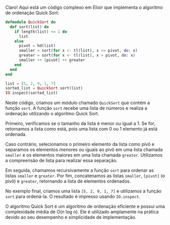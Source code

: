 Claro! Aqui está um código complexo em Elixir que implementa o algoritmo de ordenação Quick Sort:

```elixir
defmodule QuickSort do
  def sort(list) do
    if length(list) <= 1 do
      list
    else
      pivot = hd(list)
      smaller = sort(for x <- tl(list), x <= pivot, do: x)
      greater = sort(for x <- tl(list), x > pivot, do: x)
      smaller ++ [pivot] ++ greater
    end
  end
end

list = [5, 2, 9, 1, 7]
sorted_list = QuickSort.sort(list)
IO.inspect(sorted_list)
```

Neste código, criamos um módulo chamado `QuickSort` que contém a função `sort`. A função `sort` recebe uma lista de números e realiza a ordenação utilizando o algoritmo Quick Sort.

Primeiro, verificamos se o tamanho da lista é menor ou igual a 1. Se for, retornamos a lista como está, pois uma lista com 0 ou 1 elemento já está ordenada.

Caso contrário, selecionamos o primeiro elemento da lista como pivô e separamos os elementos menores ou iguais ao pivô em uma lista chamada `smaller` e os elementos maiores em uma lista chamada `greater`. Utilizamos a compreensão de lista para realizar essa separação.

Em seguida, chamamos recursivamente a função `sort` para ordenar as listas `smaller` e `greater`. Por fim, concatenamos as listas `smaller`, `[pivot]` (o pivô) e `greater`, retornando a lista de elementos ordenados.

No exemplo final, criamos uma lista `[5, 2, 9, 1, 7]` e utilizamos a função `sort` para ordená-la. O resultado é impresso usando `IO.inspect`.

O algoritmo Quick Sort é um algoritmo de ordenação eficiente e possui uma complexidade média de O(n log n). Ele é utilizado amplamente na prática devido ao seu desempenho e simplicidade de implementação.